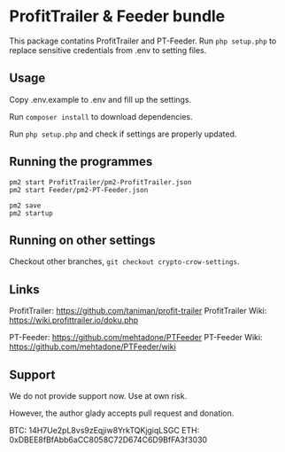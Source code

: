 # ProfitTrailer & Feeder bundle

This package contatins ProfitTrailer and PT-Feeder. Run `php setup.php` to
replace sensitive credentials from .env to setting files.


## Usage

Copy .env.example to .env and fill up the settings.

Run `composer install` to download dependencies.

Run `php setup.php` and check if settings are properly updated.


## Running the programmes

```
pm2 start ProfitTrailer/pm2-ProfitTrailer.json
pm2 start Feeder/pm2-PT-Feeder.json

pm2 save
pm2 startup
```


## Running on other settings

Checkout other branches, `git checkout crypto-crow-settings`.


## Links

ProfitTrailer: https://github.com/taniman/profit-trailer
ProfitTrailer Wiki: https://wiki.profittrailer.io/doku.php

PT-Feeder: https://github.com/mehtadone/PTFeeder
PT-Feeder Wiki: https://github.com/mehtadone/PTFeeder/wiki


## Support

We do not provide support now. Use at own risk.

However, the author glady accepts pull request and donation.

BTC: 14H7Ue2pL8vs9zEqjiw8YrkTQKjgiqLSGC
ETH: 0xDBEE8fBfAbb6aCC8058C72D674C6D9BfFA3f3030
